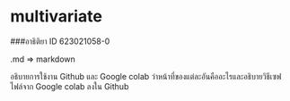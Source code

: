 # multivariate

###อาธิติยา ID 623021058-0

.md => markdown

อธิบายการใช้งาน Github และ Google colab ว่าหน้าที่ของแต่ละอันคืออะไรและอธิบายวิธีเซฟไฟล์จาก Google colab ลงใน Github


